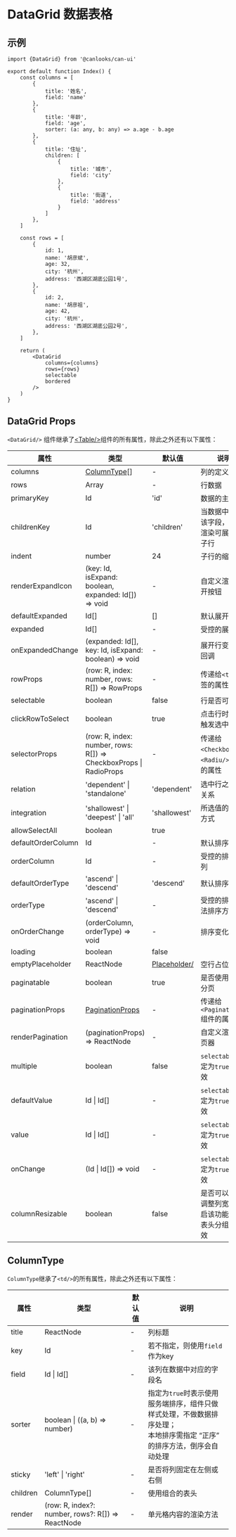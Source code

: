# DataGrid 数据表格

## 示例

```tsx
import {DataGrid} from '@canlooks/can-ui'

export default function Index() {
    const columns = [
        {
            title: '姓名',
            field: 'name'
        },
        {
            title: '年龄',
            field: 'age',
            sorter: (a: any, b: any) => a.age - b.age
        },
        {
            title: '住址',
            children: [
                {
                    title: '城市',
                    field: 'city'
                },
                {
                    title: '街道',
                    field: 'address'
                }
            ]
        },
    ]

    const rows = [
        {
            id: 1,
            name: '胡彦斌',
            age: 32,
            city: '杭州',
            address: '西湖区湖底公园1号',
        },
        {
            id: 2,
            name: '胡彦祖',
            age: 42,
            city: '杭州',
            address: '西湖区湖底公园2号',
        },
    ]

    return (
        <DataGrid
            columns={columns}
            rows={rows}
            selectable
            bordered
        />
    )
}
```

## DataGrid Props

`<DataGrid/>` 组件继承了[<Table\/>](/components/table)组件的所有属性，除此之外还有以下属性：

| 属性                 | 类型                                                                          | 默认值                                     | 说明                               |
|--------------------|-----------------------------------------------------------------------------|-----------------------------------------|----------------------------------|
| columns            | [ColumnType](#ColumnType)[]                                                 | -                                       | 列的定义                             |
| rows               | Array                                                                       | -                                       | 行数据                              |
| primaryKey         | Id                                                                          | 'id'                                    | 数据的主键                            |
| childrenKey        | Id                                                                          | 'children'                              | 当数据中存在该字段，则会渲染可展开的子行             |
| indent             | number                                                                      | 24                                      | 子行的缩进                            |
| renderExpandIcon   | (key: Id, isExpand: boolean, expanded: Id[]) => void                        | -                                       | 自定义渲染展开按钮                        |
| defaultExpanded    | Id[]                                                                        | []                                      | 默认展开的行                           |
| expanded           | Id[]                                                                        | -                                       | 受控的展开行                           |
| onExpandedChange   | (expanded: Id[], key: Id, isExpand: boolean) => void                        | -                                       | 展开行变化的回调                         |
| rowProps           | (row: R, index: number, rows: R[]) => RowProps                              | -                                       | 传递给`<tr/>`标签的属性                  |
| selectable         | boolean                                                                     | false                                   | 行是否可选择                           |
| clickRowToSelect   | boolean                                                                     | true                                    | 点击行时是否触发选中                       |
| selectorProps      | (row: R, index: number, rows: R[]) => CheckboxProps  \| RadioProps          | -                                       | 传递给`<Checkbox/>`或`<Radiu/>`组件的属性 |
| relation           | 'dependent' \| 'standalone'                                                 | 'dependent'                             | 选中行之间的关系                         |
| integration        | 'shallowest' \| 'deepest'                                          \| 'all' | 'shallowest'                            | 所选值的归集方式                         |
| allowSelectAll     | boolean                                                                     | true                                    |                                  |
| defaultOrderColumn | Id                                                                          | -                                       | 默认排序的列                           |
| orderColumn        | Id                                                                          | -                                       | 受控的排序的列                          |
| defaultOrderType   | 'ascend' \| 'descend'                                                       | 'descend'                               | 默认排序方法                           |
| orderType          | 'ascend' \| 'descend'                                                       | -                                       | 受控的排序方法排序方法                      |
| onOrderChange      | (orderColumn, orderType) => void                                            | -                                       | 排序变化回调                           |
| loading            | boolean                                                                     | false                                   |                                  |
| emptyPlaceholder   | ReactNode                                                                   | [Placeholder/](/components/placeholder) | 空行占位符                            |
| paginatable        | boolean                                                                     | true                                    | 是否使用内置分页                         |
| paginationProps    | [PaginationProps](/components/pagination)                                   | -                                       | 传递给`<Pagination/>`组件的属性          |
| renderPagination   | (paginationProps) => ReactNode                                              | -                                       | 自定义渲染分页器                         |
| multiple           | boolean                                                                     | false                                   | `selectable`指定为`true`时有效         |
| defaultValue       | Id \| Id[]                                                                  | -                                       | `selectable`指定为`true`时有效         |
| value              | Id \| Id[]                                                                  | -                                       | `selectable`指定为`true`时有效         |
| onChange           | (Id \| Id[]) => void                                                        | -                                       | `selectable`指定为`true`时有效         |
| columnResizable    | boolean                                                                     | false                                   | 是否可以拖拽调整列宽，开启该功能后，表头分组将失效        |

## ColumnType

`ColumnType`继承了`<td/>`的所有属性，除此之外还有以下属性：

| 属性       | 类型                                                | 默认值 | 说明                                                                    |
|----------|---------------------------------------------------|-----|-----------------------------------------------------------------------|
| title    | ReactNode                                         | -   | 列标题                                                                   |
| key      | Id                                                | -   | 若不指定，则使用`field`作为key                                                  |
| field    | Id \| Id[]                                        | -   | 该列在数据中对应的字段名                                                          |
| sorter   | boolean \| ((a, b) => number)                     | -   | 指定为`true`时表示使用服务端排序，组件只做样式处理，不做数据排序处理；<br/>本地排序需指定 “正序” 的排序方法，倒序会自动处理 |
| sticky   | 'left' \| 'right'                                 | -   | 是否将列固定在左侧或右侧                                                          |
| children | ColumnType[]                                      | -   | 使用组合的表头                                                               |
| render   | (row: R, index?: number, rows?: R[]) => ReactNode | -   | 单元格内容的渲染方法                                                            |
